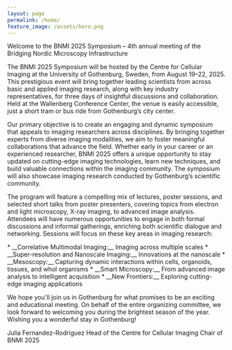 ```yaml
---
layout: page
permalink: /home/
feature_image: /assets/hero.png
---
```


Welcome to the BNMI 2025 Symposium – 4th annual meeting of the Bridging Nordic Microscopy Infrastructure 

The BNMI 2025 Symposium will be hosted by the Centre for Cellular Imaging at the University of Gothenburg, Sweden, from August 19–22, 2025. This prestigious event will bring together leading scientists from across basic and applied imaging research, along with key industry representatives, for three days of insightful discussions and collaboration. Held at the Wallenberg Conference Center, the venue is easily accessible, just a short tram or bus ride from Gothenburg’s city center.

Our primary objective is to create an engaging and dynamic symposium that appeals to imaging researchers across disciplines. By bringing together experts from diverse imaging modalities, we aim to foster meaningful collaborations that advance the field. Whether early in your career or an experienced researcher, BNMI 2025 offers a unique opportunity to stay updated on cutting-edge imaging technologies, learn new techniques, and build valuable connections within the imaging community. The symposium will also showcase imaging research conducted by Gothenburg’s scientific community.

The program will feature a compelling mix of lectures, poster sessions, and selected short talks from poster presenters, covering topics from electron and light microscopy, X-ray imaging, to advanced image analysis. Attendees will have numerous opportunities to engage in both formal discussions and informal gatherings, enriching both scientific dialogue and networking.  Sessions will focus on these key areas in imaging research:
<div id="bullet-div" markdown="1">
* __Correlative Multimodal Imaging:__ Imaging across multiple scales
* __Super-resolution and Nanoscale Imaging:__ Innovations at the nanoscale
* __Mesoscopy:__ Capturing dynamic interactions within cells, organoids, tissues, and whol organisms
* __Smart Microscopy:__ From advanced image analysis to intelligent acquisition
* __New Frontiers:__ Exploring cutting-edge imaging applications
</div>

We hope you'll join us in Gothenburg for what promises to be an exciting and educational meeting. On behalf of the entire organizing committee, we look forward to welcoming you during the brightest season of the year. Wishing you a wonderful stay in Gothenburg!


Julia Fernandez-Rodriguez
Head of the Centre for Cellular Imaging
Chair of BNMI 2025

